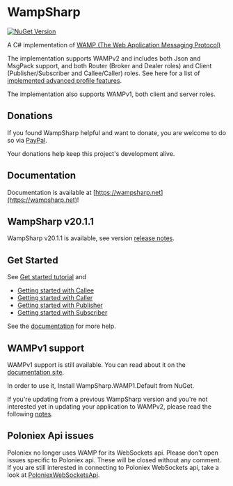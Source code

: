 WampSharp
=========
[![NuGet Version][NuGetImgMaster]][NuGetLinkMaster]

A C# implementation of [WAMP (The Web Application Messaging Protocol)][WampLink]

The implementation supports WAMPv2 and includes both Json and MsgPack support, and both Router (Broker and Dealer roles) and Client (Publisher/Subscriber and Callee/Caller) roles. See here for a list of [implemented advanced profile features](http://wampsharp.net/#advanced-profile-features).

The implementation also supports WAMPv1, both client and server roles.

## Donations

If you found WampSharp helpful and want to donate, you are welcome to do so via [PayPal](https://www.paypal.com/cgi-bin/webscr?cmd=_s-xclick&hosted_button_id=UHRAS9KZPNPX4).

Your donations help keep this project's development alive.

## Documentation

Documentation is available at [https://wampsharp.net](https://wampsharp.net)!

## WampSharp v20.1.1

WampSharp v20.1.1 is available, see version [release notes](https://wampsharp.net/release-notes/wampsharp-v20.1.1-release-notes/).

## Get Started

See [Get started tutorial](http://wampsharp.net/wamp2/getting-started-with-wampv2/) and
* [Getting started with Callee](http://wampsharp.net/wamp2/roles/callee/getting-started-with-callee/)
* [Getting started with Caller](http://wampsharp.net/wamp2/roles/caller/getting-started-with-caller/)
* [Getting started with Publisher](http://wampsharp.net/wamp2/roles/publisher/getting-started-with-publisher/)
* [Getting started with Subscriber](http://wampsharp.net/wamp2/roles/subscriber/getting-started-with-subscriber/)

See the [documentation](https://wampsharp.net) for more help.

## WAMPv1 support

WAMPv1 support is still available. You can read about it on the [documentation site](https://wampsharp.net/categories/wamp1/).

In order to use it, Install WampSharp.WAMP1.Default from NuGet.

If you're updating from a previous WampSharp version and you're not interested yet in updating your application to WAMPv2, please read the following [notes](http://wampsharp.net/wamp1/notes-for-wampv1-users/).

## Poloniex Api issues

Poloniex no longer uses WAMP for its WebSockets api. Please don't open issues specific to Poloniex api. These will be closed without any comment. If you are still interested in connecting to Poloniex WebSockets api, take a look at [PoloniexWebSocketsApi](https://github.com/Code-Sharp/PoloniexWebSocketsApi).

[WampLink]:http://wamp-proto.org

[NuGetImgMaster]:http://img.shields.io/nuget/v/WampSharp.Default.svg
[NuGetLinkMaster]:http://www.nuget.org/packages/WampSharp.Default/
